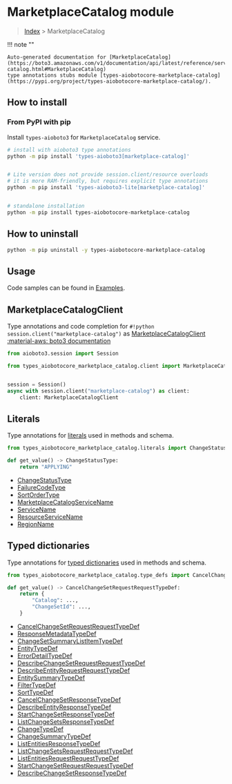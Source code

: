 # MarketplaceCatalog module

> [Index](../README.md) > MarketplaceCatalog


!!! note ""

    Auto-generated documentation for [MarketplaceCatalog](https://boto3.amazonaws.com/v1/documentation/api/latest/reference/services/marketplace-catalog.html#MarketplaceCatalog)
    type annotations stubs module [types-aiobotocore-marketplace-catalog](https://pypi.org/project/types-aiobotocore-marketplace-catalog/).

## How to install



### From PyPI with pip

Install `types-aioboto3` for `MarketplaceCatalog` service.

```bash
# install with aioboto3 type annotations
python -m pip install 'types-aioboto3[marketplace-catalog]'


# Lite version does not provide session.client/resource overloads
# it is more RAM-friendly, but requires explicit type annotations
python -m pip install 'types-aioboto3-lite[marketplace-catalog]'


# standalone installation
python -m pip install types-aiobotocore-marketplace-catalog
```



## How to uninstall

```bash
python -m pip uninstall -y types-aiobotocore-marketplace-catalog
```

## Usage

Code samples can be found in [Examples](./usage.md).

## MarketplaceCatalogClient

Type annotations and code completion for  `#!python session.client("marketplace-catalog")` as [MarketplaceCatalogClient](./client.md)
[:material-aws: boto3 documentation](https://boto3.amazonaws.com/v1/documentation/api/latest/reference/services/marketplace-catalog.html#MarketplaceCatalog.Client)

```python title="Usage example"
from aioboto3.session import Session

from types_aiobotocore_marketplace_catalog.client import MarketplaceCatalogClient


session = Session()
async with session.client("marketplace-catalog") as client:
    client: MarketplaceCatalogClient
```








## Literals

Type annotations for [literals](./literals.md) used in methods and schema.

```python title="Usage example"
from types_aiobotocore_marketplace_catalog.literals import ChangeStatusType

def get_value() -> ChangeStatusType:
    return "APPLYING"
```

- [ChangeStatusType](./literals.md#changestatustype)
- [FailureCodeType](./literals.md#failurecodetype)
- [SortOrderType](./literals.md#sortordertype)
- [MarketplaceCatalogServiceName](./literals.md#marketplacecatalogservicename)
- [ServiceName](./literals.md#servicename)
- [ResourceServiceName](./literals.md#resourceservicename)
- [RegionName](./literals.md#regionname)




## Typed dictionaries

Type annotations for [typed dictionaries](./type_defs.md) used in methods and schema.

```python title="Usage example"
from types_aiobotocore_marketplace_catalog.type_defs import CancelChangeSetRequestRequestTypeDef

def get_value() -> CancelChangeSetRequestRequestTypeDef:
    return {
        "Catalog": ...,
        "ChangeSetId": ...,
    }
```

- [CancelChangeSetRequestRequestTypeDef](./type_defs.md#cancelchangesetrequestrequesttypedef)
- [ResponseMetadataTypeDef](./type_defs.md#responsemetadatatypedef)
- [ChangeSetSummaryListItemTypeDef](./type_defs.md#changesetsummarylistitemtypedef)
- [EntityTypeDef](./type_defs.md#entitytypedef)
- [ErrorDetailTypeDef](./type_defs.md#errordetailtypedef)
- [DescribeChangeSetRequestRequestTypeDef](./type_defs.md#describechangesetrequestrequesttypedef)
- [DescribeEntityRequestRequestTypeDef](./type_defs.md#describeentityrequestrequesttypedef)
- [EntitySummaryTypeDef](./type_defs.md#entitysummarytypedef)
- [FilterTypeDef](./type_defs.md#filtertypedef)
- [SortTypeDef](./type_defs.md#sorttypedef)
- [CancelChangeSetResponseTypeDef](./type_defs.md#cancelchangesetresponsetypedef)
- [DescribeEntityResponseTypeDef](./type_defs.md#describeentityresponsetypedef)
- [StartChangeSetResponseTypeDef](./type_defs.md#startchangesetresponsetypedef)
- [ListChangeSetsResponseTypeDef](./type_defs.md#listchangesetsresponsetypedef)
- [ChangeTypeDef](./type_defs.md#changetypedef)
- [ChangeSummaryTypeDef](./type_defs.md#changesummarytypedef)
- [ListEntitiesResponseTypeDef](./type_defs.md#listentitiesresponsetypedef)
- [ListChangeSetsRequestRequestTypeDef](./type_defs.md#listchangesetsrequestrequesttypedef)
- [ListEntitiesRequestRequestTypeDef](./type_defs.md#listentitiesrequestrequesttypedef)
- [StartChangeSetRequestRequestTypeDef](./type_defs.md#startchangesetrequestrequesttypedef)
- [DescribeChangeSetResponseTypeDef](./type_defs.md#describechangesetresponsetypedef)

